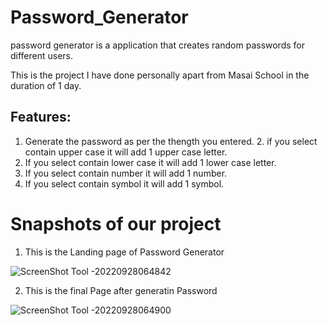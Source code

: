 # Password_Generator
 password generator is a  application that creates random passwords for different users.

This is the project I have done personally apart from Masai School in the duration of 1 day.

<!-- ## Tech Stack: -->

<!-- <p>
   <img src="https://img.icons8.com/color/64/000000/javascript.png"/>
   <img src="https://img.icons8.com/color/64/000000/html-5.png"/>
   <img src="https://img.icons8.com/color/64/000000/css3.png" />
   <img src="https://img.icons8.com/color/64/000000/json.png"/>
</p> -->

## Features:

1. Generate the password as per the thength you entered. 2. if you select contain upper case it will add 1 upper case letter.
3. If you select contain lower case it will add 1 lower case letter.
4. If you select contain number it will add 1 number.
5. If you select contain symbol it will add 1 symbol.

<h1>Snapshots of our project</h1>

1. This is the Landing page of Password Generator

![ScreenShot Tool -20220928064842](https://user-images.githubusercontent.com/88669777/192665912-de52d1fc-776a-4730-95e8-efa6c74dfa04.png)


2. This is the final Page after generatin Password

![ScreenShot Tool -20220928064900](https://user-images.githubusercontent.com/88669777/192665921-6e327ce5-9318-4070-8485-99fd21677888.png)

